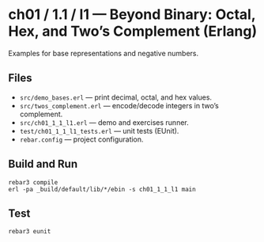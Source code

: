 # ch01 / 1.1 / l1 — Beyond Binary: Octal, Hex, and Two’s Complement (Erlang)

Examples for base representations and negative numbers.

## Files

* `src/demo_bases.erl` — print decimal, octal, and hex values.
* `src/twos_complement.erl` — encode/decode integers in two’s complement.
* `src/ch01_1_1_l1.erl` — demo and exercises runner.
* `test/ch01_1_1_l1_tests.erl` — unit tests (EUnit).
* `rebar.config` — project configuration.

## Build and Run

```
rebar3 compile
erl -pa _build/default/lib/*/ebin -s ch01_1_1_l1 main
```

## Test

```
rebar3 eunit
```

